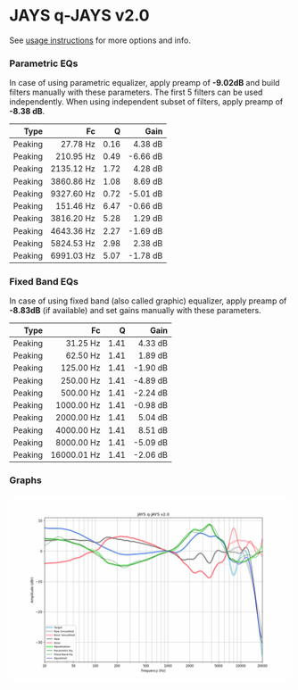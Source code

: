 # JAYS q-JAYS v2.0
See [usage instructions](https://github.com/jaakkopasanen/AutoEq#usage) for more options and info.

### Parametric EQs
In case of using parametric equalizer, apply preamp of **-9.02dB** and build filters manually
with these parameters. The first 5 filters can be used independently.
When using independent subset of filters, apply preamp of **-8.38 dB**.

| Type    | Fc         |    Q | Gain     |
|--------:|-----------:|-----:|---------:|
| Peaking | 27.78 Hz   | 0.16 | 4.38 dB  |
| Peaking | 210.95 Hz  | 0.49 | -6.66 dB |
| Peaking | 2135.12 Hz | 1.72 | 4.28 dB  |
| Peaking | 3860.86 Hz | 1.08 | 8.69 dB  |
| Peaking | 9327.60 Hz | 0.72 | -5.01 dB |
| Peaking | 151.46 Hz  | 6.47 | -0.66 dB |
| Peaking | 3816.20 Hz | 5.28 | 1.29 dB  |
| Peaking | 4643.36 Hz | 2.27 | -1.69 dB |
| Peaking | 5824.53 Hz | 2.98 | 2.38 dB  |
| Peaking | 6991.03 Hz | 5.07 | -1.78 dB |

### Fixed Band EQs
In case of using fixed band (also called graphic) equalizer, apply preamp of **-8.83dB**
(if available) and set gains manually with these parameters.

| Type    | Fc          |    Q | Gain     |
|--------:|------------:|-----:|---------:|
| Peaking | 31.25 Hz    | 1.41 | 4.33 dB  |
| Peaking | 62.50 Hz    | 1.41 | 1.89 dB  |
| Peaking | 125.00 Hz   | 1.41 | -1.90 dB |
| Peaking | 250.00 Hz   | 1.41 | -4.89 dB |
| Peaking | 500.00 Hz   | 1.41 | -2.24 dB |
| Peaking | 1000.00 Hz  | 1.41 | -0.98 dB |
| Peaking | 2000.00 Hz  | 1.41 | 5.04 dB  |
| Peaking | 4000.00 Hz  | 1.41 | 8.51 dB  |
| Peaking | 8000.00 Hz  | 1.41 | -5.09 dB |
| Peaking | 16000.01 Hz | 1.41 | -2.06 dB |

### Graphs
![](./JAYS%20q-JAYS%20v2.0.png)